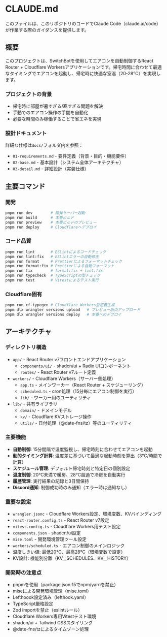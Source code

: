 # CLAUDE.md

このファイルは、このリポジトリのコードでClaude Code（claude.ai/code）が作業する際のガイダンスを提供します。

## 概要

このプロジェクトは、SwitchBotを使用してエアコンを自動制御するReact Router + Cloudflare Workersアプリケーションです。帰宅時間に合わせて最適なタイミングでエアコンを起動し、帰宅時に快適な室温（20-28℃）を実現します。

### プロジェクトの背景

- 帰宅時に部屋が暑すぎる/寒すぎる問題を解決
- 手動でのエアコン操作の手間を自動化
- 必要な時間のみ稼働することで省エネを実現

### 設計ドキュメント

詳細な仕様は`docs/`フォルダ内を参照：

- `01-requirements.md` - 要件定義（背景・目的・機能要件）
- `02-base.md` - 基本設計（システム全体アーキテクチャ）
- `03-detail.md` - 詳細設計（実装仕様）

## 主要コマンド

### 開発

```bash
pnpm run dev        # 開発サーバー起動
pnpm run build      # 本番ビルド
pnpm run preview    # 本番ビルドのプレビュー
pnpm run deploy     # Cloudflareへデプロイ
```

### コード品質

```bash
pnpm run lint       # ESLintによるコードチェック
pnpm run lint:fix   # ESLintエラーの自動修正
pnpm run format     # Prettierによるフォーマットチェック
pnpm run format:fix # Prettierによる自動フォーマット
pnpm run fix        # format:fix + lint:fix
pnpm run typecheck  # TypeScriptの型チェック
pnpm run test       # Vitestによるテスト実行
```

### Cloudflare固有

```bash
pnpm run cf-typegen # Cloudflare Workers型定義生成
pnpm dlx wrangler versions upload   # プレビュー版のアップロード
pnpm dlx wrangler versions deploy   # 本番へのデプロイ
```

## アーキテクチャ

### ディレクトリ構造

- `app/` - React Router v7フロントエンドアプリケーション
  - `components/ui/` - shadcn/ui + Radix UIコンポーネント
  - `routes/` - React Router v7ルート定義
- `workers/` - Cloudflare Workers（サーバー側処理）
  - `app.ts` - メインワーカー（React Router + スケジューリング）
  - `scheduled.ts` - cron処理（15分毎にエアコン制御を実行）
  - `lib/` - ワーカー用のユーティリティ
- `lib/` - 共有ライブラリ
  - `domain/` - ドメインモデル
  - `kv/` - Cloudflare KVストレージ操作
  - `utils/` - 日付処理（@date-fns/tz）等のユーティリティ

### 主要機能

- **自動制御**: 15分間隔で温度監視し、帰宅時刻に合わせてエアコンを起動
- **動的タイミング計算**: 温度差に基づいて最適な起動時刻を算出（3℃/時間で計算）
- **スケジュール管理**: デフォルト帰宅時刻と特定日の個別設定
- **温度制御**: 20℃未満で暖房、28℃超過で冷房を自動実行
- **履歴管理**: 実行結果の記録と3日間保持
- **Discord通知**: 制御成功時のみ通知（エラー時は通知なし）

### 重要な設定

- `wrangler.jsonc` - Cloudflare Workers設定、環境変数、KVバインディング
- `react-router.config.ts` - React Router v7設定
- `vitest.config.ts` - Cloudflare Workers用テスト設定
- `components.json` - shadcn/ui設定
- `mise.toml` - 開発環境管理ツール設定
- `workers/scheduled.ts` - エアコン制御のメインロジック
- 温度しきい値: 最低20°C、最高28°C（環境変数で設定）
- KV設計: 機能別分離（KV__SCHEDULES、KV__HISTORY）

### 開発時の注意点

- pnpmを使用（package.json:15でnpm/yarnを禁止）
- miseによる開発環境管理（mise.toml）
- Lefthoook設定済み（lefthook.yaml）
- TypeScript厳格設定
- Zod importを禁止（eslintルール）
- Cloudflare Workers専用Vitestテスト環境
- shadcn/ui + Tailwind CSSスタイリング
- @date-fns/tzによるタイムゾーン処理
